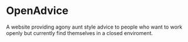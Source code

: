 # OpenAdvice
A website providing agony aunt style advice to people who want to work openly but currently find themselves in a closed enviroment.
